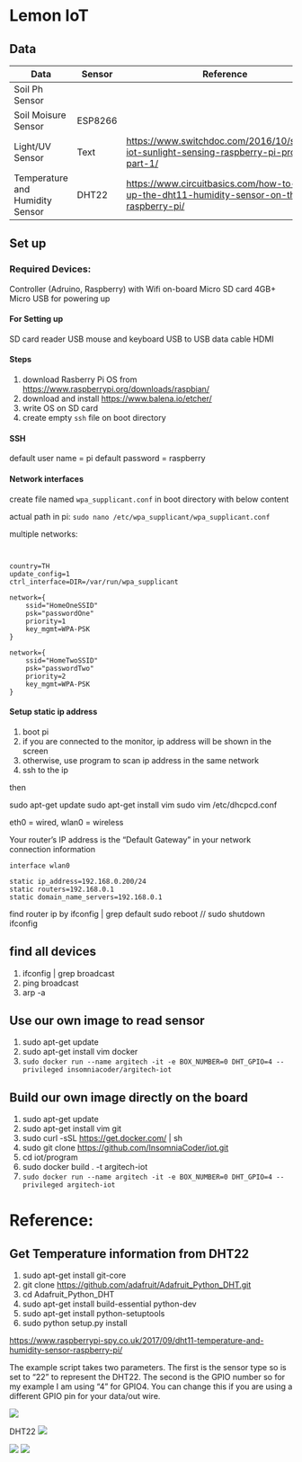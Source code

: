 # Lemon IoT

## Data

| Data | Sensor | Reference |
| -------- | -------- | -------- |
| Soil Ph Sensor |      | |
| Soil Moisure Sensor  | ESP8266     |    |
| Light/UV Sensor   | Text     | https://www.switchdoc.com/2016/10/simple-iot-sunlight-sensing-raspberry-pi-project-part-1/ |
| Temperature and Humidity Sensor  | DHT22    |https://www.circuitbasics.com/how-to-set-up-the-dht11-humidity-sensor-on-the-raspberry-pi/


## Set up

### Required Devices:

Controller (Adruino, Raspberry) with Wifi on-board
Micro SD card 4GB+
Micro USB for powering up

#### For Setting up
SD card reader
USB mouse and keyboard
USB to USB data cable
HDMI

#### Steps

1. download Rasberry Pi OS from https://www.raspberrypi.org/downloads/raspbian/ 
2. download and install https://www.balena.io/etcher/
3. write OS on SD card
4. create empty `ssh` file on boot directory

#### SSH
default user name = pi
default password = raspberry

#### Network interfaces

create file named `wpa_supplicant.conf` in boot directory with below content

actual path in pi: `sudo nano /etc/wpa_supplicant/wpa_supplicant.conf`

multiple networks:
```


country=TH
update_config=1
ctrl_interface=DIR=/var/run/wpa_supplicant

network={
    ssid="HomeOneSSID"
    psk="passwordOne"
    priority=1
    key_mgmt=WPA-PSK
}

network={
    ssid="HomeTwoSSID"
    psk="passwordTwo"
    priority=2
    key_mgmt=WPA-PSK
}
```

#### Setup static ip address

1. boot pi
2. if you are connected to the monitor, ip address will be shown in the screen
3. otherwise, use program to scan ip address in the same network
4. ssh to the ip

then 

sudo apt-get update
sudo apt-get install vim
sudo vim /etc/dhcpcd.conf

 eth0 = wired, wlan0 = wireless
 
 Your router’s IP address is the “Default Gateway” in your network connection information

```
interface wlan0

static ip_address=192.168.0.200/24
static routers=192.168.0.1
static domain_name_servers=192.168.0.1
```

find router ip by ifconfig | grep default
sudo reboot // sudo shutdown
ifconfig

## find all devices

1. ifconfig | grep broadcast
2. ping broadcast
3. arp -a

## Use our own image to read sensor

1. sudo apt-get update 
2. sudo apt-get install vim docker
3. `sudo docker run --name argitech -it -e BOX_NUMBER=0 DHT_GPIO=4 --privileged insomniacoder/argitech-iot`

## Build our own image directly on the board

1. sudo apt-get update 
2. sudo apt-get install vim git
3. sudo curl -sSL https://get.docker.com/ | sh
4. sudo git clone https://github.com/InsomniaCoder/iot.git
5. cd iot/program
6. sudo docker build . -t argitech-iot
7. `sudo docker run --name argitech -it -e BOX_NUMBER=0 DHT_GPIO=4 --privileged argitech-iot`

# Reference:

## Get Temperature information from DHT22
1. sudo apt-get install git-core
2. git clone https://github.com/adafruit/Adafruit_Python_DHT.git
3. cd Adafruit_Python_DHT
4. sudo apt-get install build-essential python-dev
5. sudo apt-get install python-setuptools
6. sudo python setup.py install

https://www.raspberrypi-spy.co.uk/2017/09/dht11-temperature-and-humidity-sensor-raspberry-pi/

The example script takes two parameters. The first is the sensor type so is set to “22” to represent the DHT22.
 The second is the GPIO number so for my example I am using “4” for GPIO4.
 You can change this if you are using a different GPIO pin for your data/out wire.

![](https://i.imgur.com/2GZuTKV.png)

DHT22
![](https://i.imgur.com/EU9zirp.png)

![](https://i.imgur.com/1iRM19l.png)
![](https://i.imgur.com/25iYVcb.png)

